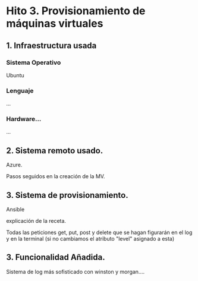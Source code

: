 # Hito 3. Provisionamiento de máquinas virtuales


## 1. Infraestructura usada

### Sistema Operativo

Ubuntu

### Lenguaje

...

### Hardware...

...


## 2. Sistema remoto usado.

Azure. 

Pasos seguidos en la creación de la MV.


## 3. Sistema de provisionamiento.

Ansible

explicación de la receta.

Todas las peticiones get, put, post y delete que se hagan figurarán en el log y en la terminal (si no cambiamos el atributo "level" asignado a esta)


## 3. Funcionalidad Añadida.

Sistema de log más sofisticado con winston y morgan....

